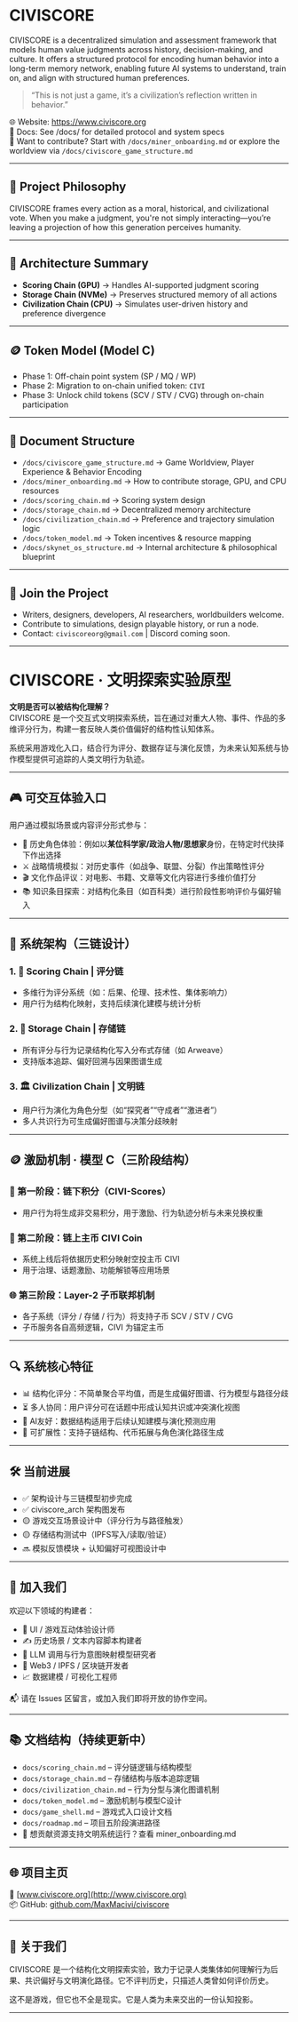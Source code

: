 # CIVISCORE

CIVISCORE is a decentralized simulation and assessment framework that models human value judgments across history, decision-making, and culture. It offers a structured protocol for encoding human behavior into a long-term memory network, enabling future AI systems to understand, train on, and align with structured human preferences.

> “This is not just a game, it’s a civilization’s reflection written in behavior.”

🌐 Website: https://www.civiscore.org  
📂 Docs: See /docs/ for detailed protocol and system specs  
🧠 Want to contribute? Start with `/docs/miner_onboarding.md` or explore the worldview via `/docs/civiscore_game_structure.md`

---

## 🧠 Project Philosophy

CIVISCORE frames every action as a moral, historical, and civilizational vote. When you make a judgment, you're not simply interacting—you’re leaving a projection of how this generation perceives humanity.

---

## 🧩 Architecture Summary

- **Scoring Chain (GPU)** → Handles AI-supported judgment scoring  
- **Storage Chain (NVMe)** → Preserves structured memory of all actions  
- **Civilization Chain (CPU)** → Simulates user-driven history and preference divergence

---

## 🪙 Token Model (Model C)

- Phase 1: Off-chain point system (SP / MQ / WP)
- Phase 2: Migration to on-chain unified token: `CIVI`
- Phase 3: Unlock child tokens (SCV / STV / CVG) through on-chain participation

---

## 📜 Document Structure

- `/docs/civiscore_game_structure.md` → Game Worldview, Player Experience & Behavior Encoding
- `/docs/miner_onboarding.md` → How to contribute storage, GPU, and CPU resources
- `/docs/scoring_chain.md` → Scoring system design
- `/docs/storage_chain.md` → Decentralized memory architecture
- `/docs/civilization_chain.md` → Preference and trajectory simulation logic
- `/docs/token_model.md` → Token incentives & resource mapping
- `/docs/skynet_os_structure.md` → Internal architecture & philosophical blueprint

---

## 🎯 Join the Project

- Writers, designers, developers, AI researchers, worldbuilders welcome.
- Contribute to simulations, design playable history, or run a node.
- Contact: `civiscoreorg@gmail.com` | Discord coming soon.

---


# CIVISCORE · 文明探索实验原型

**文明是否可以被结构化理解？**  
CIVISCORE 是一个交互式文明探索系统，旨在通过对重大人物、事件、作品的多维评分行为，构建一套反映人类价值偏好的结构性认知体系。

系统采用游戏化入口，结合行为评分、数据存证与演化反馈，为未来认知系统与协作模型提供可追踪的人类文明行为轨迹。

---

## 🎮 可交互体验入口

用户通过模拟场景或内容评分形式参与：

- 👤 历史角色体验：例如以**某位科学家/政治人物/思想家**身份，在特定时代抉择下作出选择
- ⚔️ 战略情境模拟：对历史事件（如战争、联盟、分裂）作出策略性评分
- 🎬 文化作品评议：对电影、书籍、文章等文化内容进行多维价值打分
- 📚 知识条目探索：对结构化条目（如百科类）进行阶段性影响评价与偏好输入

---

## 🧠 系统架构（三链设计）

### 1. 🧠 Scoring Chain | 评分链
- 多维行为评分系统（如：后果、伦理、技术性、集体影响力）
- 用户行为结构化映射，支持后续演化建模与统计分析

### 2. 💾 Storage Chain | 存储链
- 所有评分与行为记录结构化写入分布式存储（如 Arweave）
- 支持版本追踪、偏好回溯与因果图谱生成

### 3. 🏛️ Civilization Chain | 文明链
- 用户行为演化为角色分型（如“探究者”“守成者”“激进者”）
- 多人共识行为可生成偏好图谱与决策分歧映射

---

## 🪙 激励机制 · 模型 C（三阶段结构）

### 📘 第一阶段：链下积分（CIVI-Scores）
- 用户行为将生成非交易积分，用于激励、行为轨迹分析与未来兑换权重

### 🔗 第二阶段：链上主币 CIVI Coin
- 系统上线后将依据历史积分映射空投主币 CIVI
- 用于治理、话题激励、功能解锁等应用场景

### 🌐 第三阶段：Layer-2 子币联邦机制
- 各子系统（评分 / 存储 / 行为）将支持子币 SCV / STV / CVG
- 子币服务各自高频逻辑，CIVI 为锚定主币

---

## 🔍 系统核心特征

- 📊 结构化评分：不简单聚合平均值，而是生成偏好图谱、行为模型与路径分歧
- ⏳ 多人协同：用户评分可在话题中形成认知共识或冲突演化视图
- 🧠 AI友好：数据结构适用于后续认知建模与演化预测应用
- 📎 可扩展性：支持子链结构、代币拓展与角色演化路径生成

---

## 🛠️ 当前进展

- ✅ 架构设计与三链模型初步完成
- ✅ civiscore_arch 架构图发布
- 🟡 游戏交互场景设计中（评分行为与路径触发）
- 🟡 存储结构测试中（IPFS写入/读取/验证）
- 🔜 模拟反馈模块 + 认知偏好可视图设计中

---

## 🤝 加入我们

欢迎以下领域的构建者：

- 🎨 UI / 游戏互动体验设计师
- ✍️ 历史场景 / 文本内容脚本构建者
- 🤖 LLM 调用与行为意图映射模型研究者
- 💾 Web3 / IPFS / 区块链开发者
- 📈 数据建模 / 可视化工程师

📬 请在 Issues 区留言，或加入我们即将开放的协作空间。

---

## 📚 文档结构（持续更新中）

- `docs/scoring_chain.md` – 评分链逻辑与结构模型  
- `docs/storage_chain.md` – 存储结构与版本追踪逻辑  
- `docs/civilization_chain.md` – 行为分型与演化图谱机制  
- `docs/token_model.md` – 激励机制与模型C设计  
- `docs/game_shell.md` – 游戏式入口设计文档  
- `docs/roadmap.md` – 项目五阶段演进路径
- 🚀 想贡献资源支持文明系统运行？查看 miner_onboarding.md
---

## 🌐 项目主页

🔗 [www.civiscore.org](http://www.civiscore.org)  
📦 GitHub: [github.com/MaxMacivi/civiscore](https://github.com/MaxMacivi/civiscore)

---

## 🧭 关于我们

CIVISCORE 是一个结构化文明探索实验，致力于记录人类集体如何理解行为后果、共识偏好与文明演化路径。它不评判历史，只描述人类曾如何评价历史。

这不是游戏，但它也不全是现实。它是人类为未来交出的一份认知投影。

---

